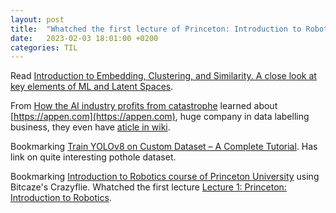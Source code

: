 ```yaml
---
layout: post
title:  "Whatched the first lecture of Princeton: Introduction to Robotics"
date:   2023-02-03 18:01:00 +0200
categories: TIL
---
```

Read [Introduction to Embedding, Clustering, and Similarity. A close look at key elements of ML and Latent Spaces](https://towardsdatascience.com/introduction-to-embedding-clustering-and-similarity-11dd80b00061).

From [How the AI industry profits from catastrophe](https://www.technologyreview.com/2022/04/20/1050392/ai-industry-appen-scale-data-labels/) learned about [https://appen.com](https://appen.com), huge company in data labelling business, they even have [aticle in wiki](https://en.wikipedia.org/wiki/Appen_(company)).

Bookmarking [Train YOLOv8 on Custom Dataset – A Complete Tutorial](https://learnopencv.com/train-yolov8-on-custom-dataset/). Has link on quite interesting pothole dataset.

Bookmarking [Introduction to Robotics course of Princeton University](https://irom-lab.princeton.edu/intro-to-robotics/) using Bitcaze's Crazyflie. Whatched the first lecture [Lecture 1: Princeton: Introduction to Robotics](https://www.youtube.com/watch?v=e4jow5O3JT8).
